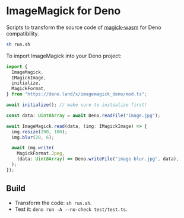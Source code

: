 # ImageMagick for Deno

Scripts to transform the source code of
[magick-wasm](https://github.com/dlemstra/magick-wasm) for Deno compatibility.

```sh
sh run.sh
```

To import ImageMagick into your Deno project:

```ts
import {
  ImageMagick,
  IMagickImage,
  initialize,
  MagickFormat,
} from "https://deno.land/x/imagemagick_deno/mod.ts";

await initialize(); // make sure to initialize first!

const data: Uint8Array = await Deno.readFile("image.jpg");

await ImageMagick.read(data, (img: IMagickImage) => {
  img.resize(200, 100);
  img.blur(20, 6);

  await img.write(
    MagickFormat.Jpeg,
    (data: Uint8Array) => Deno.writeFile("image-blur.jpg", data),
  );
});
```

## Build

- Transform the code: `sh run.sh`.
- Test it: `deno run -A --no-check test/test.ts`.

